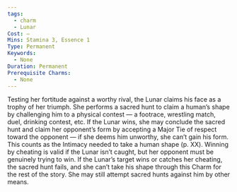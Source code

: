 ```yaml
---
tags:
  - charm
  - Lunar
Cost: —
Mins: Stamina 3, Essence 1
Type: Permanent
Keywords:
  - None
Duration: Permanent
Prerequisite Charms:
  - None
---
```

Testing her fortitude against a worthy rival, the Lunar claims his face as a trophy of her triumph. She performs a sacred hunt to claim a human’s shape by challenging him to a physical contest — a footrace, wrestling match, duel, drinking contest, etc. If the Lunar wins, she may conclude the sacred hunt and claim her opponent’s form by accepting a Major Tie of respect toward the opponent — if she deems him unworthy, she can’t gain his form. This counts as the Intimacy needed to take a human shape (p. XX). Winning by cheating is valid if the Lunar isn’t caught, but her opponent must be genuinely trying to win. If the Lunar’s target wins or catches her cheating, the sacred hunt fails, and she can’t take his shape through this Charm for the rest of the story. She may still attempt sacred hunts against him by other means.